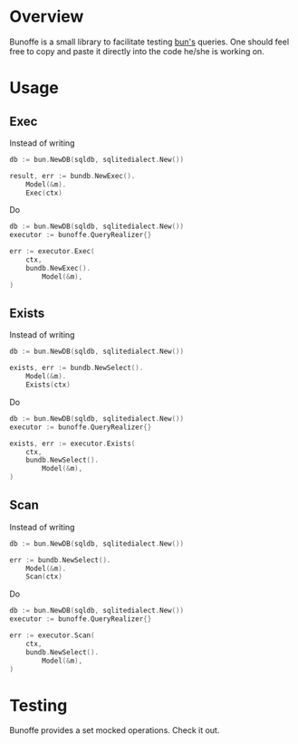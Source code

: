 # Overview

Bunoffe is a small library to facilitate testing [bun's](https://github.com/uptrace/bun)
queries. One should feel free to copy and paste it directly into
the code he/she is working on.

# Usage

## Exec

Instead of writing

```go
db := bun.NewDB(sqldb, sqlitedialect.New())

result, err := bundb.NewExec().
    Model(&m).
    Exec(ctx)
```

Do

```go
db := bun.NewDB(sqldb, sqlitedialect.New())
executor := bunoffe.QueryRealizer{}

err := executor.Exec(
    ctx,
    bundb.NewExec().
        Model(&m),
)
```

## Exists

Instead of writing

```go
db := bun.NewDB(sqldb, sqlitedialect.New())

exists, err := bundb.NewSelect().
    Model(&m).
    Exists(ctx)
```

Do

```go
db := bun.NewDB(sqldb, sqlitedialect.New())
executor := bunoffe.QueryRealizer{}

exists, err := executor.Exists(
    ctx,
    bundb.NewSelect().
        Model(&m),
)
```

## Scan

Instead of writing

```go
db := bun.NewDB(sqldb, sqlitedialect.New())

err := bundb.NewSelect().
    Model(&m).
    Scan(ctx)
```

Do

```go
db := bun.NewDB(sqldb, sqlitedialect.New())
executor := bunoffe.QueryRealizer{}

err := executor.Scan(
    ctx,
    bundb.NewSelect().
        Model(&m),
)
```

# Testing

Bunoffe provides a set mocked operations. Check it out.
